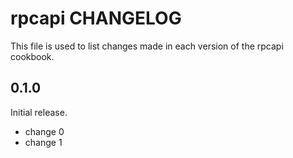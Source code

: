 # rpcapi CHANGELOG

This file is used to list changes made in each version of the rpcapi cookbook.

## 0.1.0

Initial release.

- change 0
- change 1
